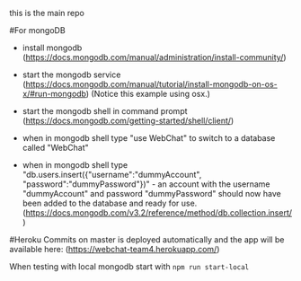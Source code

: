 
this is the main repo

#For mongoDB

* install mongodb (https://docs.mongodb.com/manual/administration/install-community/)

* start the mongodb service (https://docs.mongodb.com/manual/tutorial/install-mongodb-on-os-x/#run-mongodb) (Notice this example using osx.)

* start the mongodb shell in command prompt (https://docs.mongodb.com/getting-started/shell/client/)

* when in mongodb shell type "use WebChat" to switch to a database called "WebChat"

* when in mongodb shell type "db.users.insert({"username":"dummyAccount", "password":"dummyPassword"})" - an account with the username "dummyAccount" and password "dummyPassword" should now have been added to the database and ready for use. (https://docs.mongodb.com/v3.2/reference/method/db.collection.insert/)


#Heroku
Commits on master is deployed automatically and the app will be available here:
(https://webchat-team4.herokuapp.com/)

When testing with local mongodb start with `npm run start-local`